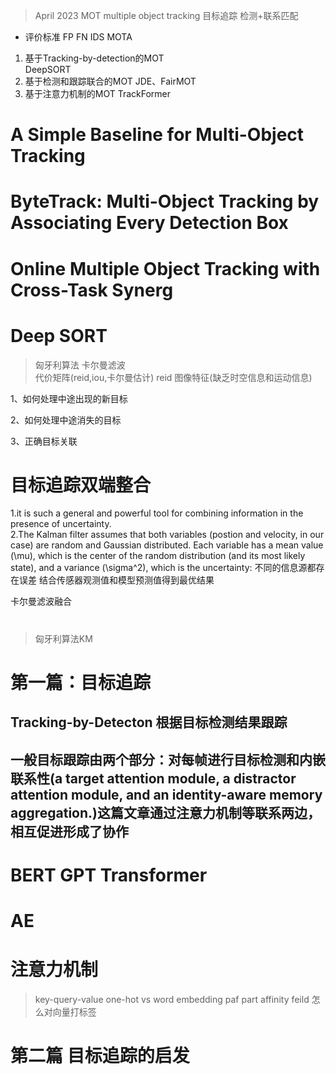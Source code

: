 > April 2023
MOT multiple object tracking 目标追踪 检测+联系匹配
* 评价标准 FP FN IDS MOTA
1. 基于Tracking-by-detection的MOT<br>
   DeepSORT
2. 基于检测和跟踪联合的MOT
   JDE、FairMOT
3. 基于注意力机制的MOT 
   TrackFormer
# A Simple Baseline for Multi-Object Tracking
# ByteTrack: Multi-Object Tracking by Associating Every Detection Box
# Online Multiple Object Tracking with Cross-Task Synerg
# Deep SORT
  
>匈牙利算法
>卡尔曼滤波<br>
>代价矩阵(reid,iou,卡尔曼估计)
reid 图像特征(缺乏时空信息和运动信息)




1、如何处理中途出现的新目标

2、如何处理中途消失的目标

3、正确目标关联



# 目标追踪双端整合


1.it is such a general and powerful tool for combining information in the presence of uncertainty.<br>
2.The Kalman filter assumes that both variables (postion and velocity, in our case) are random and Gaussian distributed. Each variable has a mean value \(\mu\), which is the center of the random distribution (and its most likely state), and a variance \(\sigma^2\), which is the uncertainty:
 不同的信息源都存在误差 结合传感器观测值和模型预测值得到最优结果<br>

卡尔曼滤波融合<br>
#
>匈牙利算法KM

# 第一篇：目标追踪
## Tracking-by-Detecton 根据目标检测结果跟踪

## 一般目标跟踪由两个部分：对每帧进行目标检测和内嵌联系性(a target attention module, a distractor attention module, and an identity-aware memory aggregation.)这篇文章通过注意力机制等联系两边，相互促进形成了协作
# BERT GPT Transformer
# AE

# 注意力机制
>key-query-value
> one-hot vs word embedding
> paf part affinity feild 怎么对向量打标签

# 第二篇 目标追踪的启发



 



